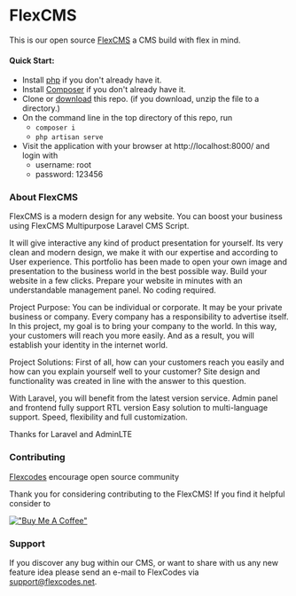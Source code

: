 FlexCMS
===============

This is our open source [FlexCMS](https://cms.flexcodes.net/) a CMS build with flex in mind.

#### Quick Start:

* Install [php](https://www.php.net/downloads.php/) if you don't already have it.
* Install [Composer](https://getcomposer.org/download/) if you don't already have it.
* Clone or [download](https://github.com/flexcodesnet/flex-cms/archive/main.zip) this repo.  (if you download, unzip the file to a directory.)
* On the command line in the top directory of this repo, run 
  * `composer i` 
  * `php artisan serve` 
* Visit the application with your browser at http://localhost:8000/ and login with
  * username: root
  * password: 123456


### About FlexCMS

FlexCMS is a modern design for any website. You can boost your business using FlexCMS Multipurpose Laravel CMS Script.

It will give interactive any kind of product presentation for yourself. Its very clean and modern design, we make it with our expertise and according to User experience.
This portfolio has been made to open your own image and presentation to the business world in the best possible way. Build your website in a few clicks. Prepare your website in minutes with an understandable management panel. No coding required.

Project Purpose: You can be individual or corporate. It may be your private business or company. Every company has a responsibility to advertise itself. In this project, my goal is to bring your company to the world. In this way, your customers will reach you more easily. And as a result, you will establish your identity in the internet world.

Project Solutions: First of all, how can your customers reach you easily and how can you explain yourself well to your customer? Site design and functionality was created in line with the answer to this question.

With Laravel, you will benefit from the latest version service.
Admin panel and frontend fully support RTL version
Easy solution to multi-language support.
Speed, flexibility and full customization.

Thanks for Laravel and AdminLTE


### Contributing

[Flexcodes](https://www.flexcodes.net/) encourage open source community

Thank you for considering contributing to the FlexCMS! If you find it helpful consider to 

[!["Buy Me A Coffee"](https://www.buymeacoffee.com/assets/img/custom_images/orange_img.png)](https://www.buymeacoffee.com/flexcodes)

### Support

If you discover any bug within our CMS, or want to share with us any new feature idea please send an e-mail to FlexCodes via [support@flexcodes.net](mailto:support@flexcodes.net).

